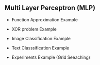 ## Multi Layer Perceptron (MLP)

* Function Approximation Example

* XOR problem Example

* Image Classification Example

* Text Classsification Example

* Experiments Example (Grid Seeaching)
 
